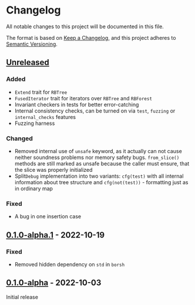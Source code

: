 # Changelog
All notable changes to this project will be documented in this file.

The format is based on [Keep a Changelog](https://keepachangelog.com/en/1.0.0/),
and this project adheres to [Semantic Versioning](https://semver.org/spec/v2.0.0.html).

## [Unreleased]
### Added
- `Extend` trait for `RBTree`
- `FusedIterator` trait for iterators over `RBTree` and `RBForest`
- Invariant checkers in tests for better error-catching
- Internal consistency checks, can be turned on via `test`, `fuzzing` or `internal_checks` features
- Fuzzing harness

### Changed
- Removed internal use of `unsafe` keyword, as it actually can not cause neither soundness problems nor memory safety bugs.
`from_slice()` methods are still marked as unsafe because the caller must ensure, that the slice was properly initialized
- Split`Debug` implementation into two variants: `cfg(test)` with all internal information about tree structure and `cfg(not(test))` - formatting just as in ordinary map

### Fixed
- A bug in one insertion case

## [0.1.0-alpha.1] - 2022-10-19
### Fixed
- Removed hidden dependency on `std` in `borsh`
## [0.1.0-alpha] - 2022-10-03
Initial release

[Unreleased]: https://github.com/solcery/slice-rbtree/compare/dev...HEAD
[0.1.0-alpha.1]: https://github.com/solcery/slice-rbtree/compare/v0.1.0-alpha...v0.1.0-alpha.1
[0.1.0-alpha]: https://github.com/solcery/slice-rbtree/releases/tag/v0.1.0-alpha

